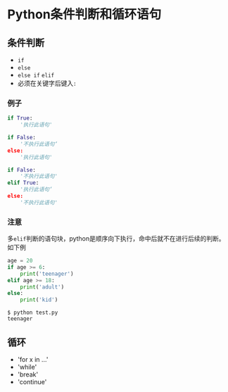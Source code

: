 # Python条件判断和循环语句

## 条件判断

- `if`
- `else`
- `else if` `elif`
- 必须在关键字后键入`:`

### 例子

```python
if True:
    '执行此语句'
```

```python
if False:
    '不执行此语句‘
else:
    '执行此语句'
```

```python
if False:
    '不执行此语句'
elif True:
    '执行此语句‘
else:
    '不执行此语句'
```

### 注意

多`elif`判断的语句块，python是顺序向下执行，命中后就不在进行后续的判断。如下例

```python
age = 20
if age >= 6:
    print('teenager')
elif age >= 18:
    print('adult')
else:
    print('kid')
```

```shell
$ python test.py
teenager
```

## 循环

- 'for x in ...'
- 'while'
- 'break'
- 'continue'

